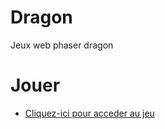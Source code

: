 # Dragon
Jeux web phaser dragon

# Jouer
- [Cliquez-ici pour acceder au jeu](https://hamiltondarryl.github.io/Dragon/)